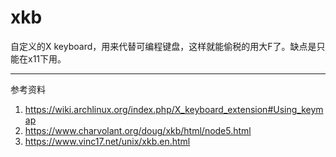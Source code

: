 # xkb

自定义的X keyboard，用来代替可编程键盘，这样就能偷税的用大F了。缺点是只能在x11下用。

---
参考资料
1. https://wiki.archlinux.org/index.php/X_keyboard_extension#Using_keymap
2. https://www.charvolant.org/doug/xkb/html/node5.html
3. https://www.vinc17.net/unix/xkb.en.html
